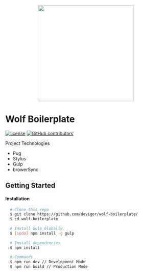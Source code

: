 <p align="center">
  <img src="http://nicolehanusekart.com/wp-content/uploads/2013/06/wolf-sm-600x578.png" width="300">
</p>

# Wolf Boilerplate
[![license](https://img.shields.io/github/license/mashape/apistatus.svg)](./LICENSE)
[![GitHub contributors](https://img.shields.io/github/contributors/cdnjs/cdnjs.svg)](https://github.com/devigor/wolf-boilerplate/graphs/contributors)

Project Technologies
  - Pug
  - Stylus
  - Gulp
  - browerSync
  
## Getting Started
#### Installation
``` sh
  # Clone this repo
  $ git clone https://github.com/devigor/wolf-boilerplate/ 
  $ cd wolf-boilerplate
  
  # Install Gulp Globally
  $ [sudo] npm install -g gulp
  
  # Install dependencies
  $ npm install
  
  # Commands 
  $ npm run dev // Development Mode
  $ npm run build // Production Mode
  
  
